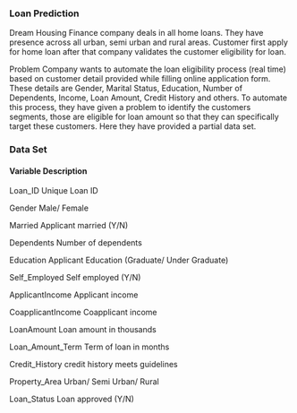 
### Loan Prediction

Dream Housing Finance company deals in all home loans. They have presence across all urban, semi urban and rural areas. Customer first apply for home loan after that company validates the customer eligibility for loan.

Problem Company wants to automate the loan eligibility process (real time) based on customer detail provided while filling online application form. These details are Gender, Marital Status, Education, Number of Dependents, Income, Loan Amount, Credit History and others. To automate this process, they have given a problem to identify the customers segments, those are eligible for loan amount so that they can specifically target these customers. Here they have provided a partial data set.

### Data Set

#### Variable Description


Loan_ID	Unique Loan ID

Gender	Male/ Female

Married	Applicant married (Y/N)

Dependents	Number of dependents

Education	Applicant Education (Graduate/ Under Graduate)

Self_Employed	Self employed (Y/N)

ApplicantIncome	Applicant income

CoapplicantIncome	Coapplicant income

LoanAmount	Loan amount in thousands

Loan_Amount_Term	Term of loan in months

Credit_History	credit history meets guidelines

Property_Area	Urban/ Semi Urban/ Rural

Loan_Status	Loan approved (Y/N)

